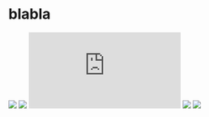 # blabla

[![](https://img.shields.io/badge/License-MIT-green.svg?logo=internetarchive&logoColor=white&labelColor=464646&style=for-the-badge)](LICENSE.md)
[![](https://img.shields.io/github/commit-activity/m/trollepierre/blabla?label=Commits&logo=github&logoColor=white&labelColor=464646&style=for-the-badge)](https://github.com/trollepierre/blabla.js/commits/main)
![](https://img.shields.io/github/size/trollepierre/blabla/dist/blabla-0.0.1.min.js?label=Minified%20Size&logo=databricks&logoColor=white&labelColor=464646&color=ff69b4&style=for-the-badge)
[![](https://img.shields.io/codefactor/grade/github/trollepierre/blabla?label=Code+Quality&logo=codefactor&logoColor=white&labelColor=464646&color=29c3c5&style=for-the-badge)](https://www.codefactor.io/repository/github/trollepierre/blabla)
![](https://img.shields.io/jsdelivr/gh/hm/trollepierre/blabla?label=jsDelivr+Hits&logo=jsdelivr&logoColor=white&labelColor=464646&color=gold&style=for-the-badge)
